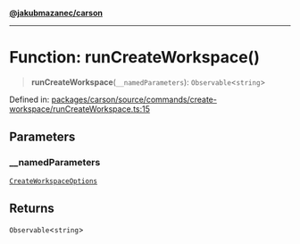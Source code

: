 [**@jakubmazanec/carson**](../README.md)

---

# Function: runCreateWorkspace()

> **runCreateWorkspace**(`__namedParameters`): `Observable`\<`string`\>

Defined in:
[packages/carson/source/commands/create-workspace/runCreateWorkspace.ts:15](https://github.com/jakubmazanec/tools/blob/dd3219e5c9e39fb2c6c2fa06c4f20acd2118ac84/packages/carson/source/commands/create-workspace/runCreateWorkspace.ts#L15)

## Parameters

### \_\_namedParameters

[`CreateWorkspaceOptions`](../type-aliases/CreateWorkspaceOptions.md)

## Returns

`Observable`\<`string`\>
